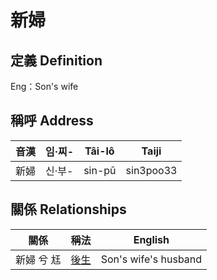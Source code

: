 # 新婦
## 定義 Definition




Eng：Son's wife

## 稱呼 Address

音漢 | 임·찌- | Tâi-lô | Taiji
--- | --- | --- | --- 
新婦 | 신·부- | sin-pū | sin3poo33 


## 關係 Relationships

關係 | 稱法 | English
--- | --- | --- 
新婦 兮 尪 | [後生](member19.md) | Son's wife's husband
